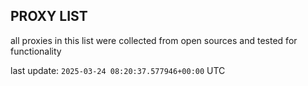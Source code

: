 ## PROXY LIST

all proxies in this list were collected from open sources and tested for functionality

last update: `2025-03-24 08:20:37.577946+00:00` UTC